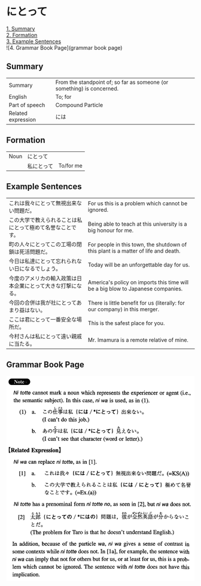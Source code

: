 # にとって

[1. Summary](#summary)<br>
[2. Formation](#formation)<br>
[3. Example Sentences](#example-sentences)<br>
![4. Grammar Book Page](grammar book page)<br>


## Summary

<table><tr>   <td>Summary</td>   <td>From the standpoint of; so far as someone (or something) is concerned.</td></tr><tr>   <td>English</td>   <td>To; for</td></tr><tr>   <td>Part of speech</td>   <td>Compound Particle</td></tr><tr>   <td>Related expression</td>   <td>には</td></tr></table>

## Formation

<table class="table"><tbody><tr class="tr head"><td class="td"><span class="bold">Noun</span></td><td class="td"><span class="concept">にとって</span></td><td class="td"></td></tr><tr class="tr"><td class="td"></td><td class="td"><span>私</span><span class="concept">にとって</span></td><td class="td"><span>To/for me</span></td></tr></tbody></table>

## Example Sentences

<table><tr>   <td>これは我々にとって無視出来ない問題だ。</td>   <td>For us this is a problem which cannot be ignored.</td></tr><tr>   <td>この大学で教えられることは私にとって極めて名誉なことです。</td>   <td>Being able to teach at this university is a big honour for me.</td></tr><tr>   <td>町の人々にとってこの工場の閉鎖は死活問題だ。</td>   <td>For people in this town, the shutdown of this plant is a matter of life and death.</td></tr><tr>   <td>今日は私達にとって忘れられない日になるでしょう。</td>   <td>Today will be an unforgettable day for us.</td></tr><tr>   <td>今度のアメリカの輸入政策は日本企業にとって大きな打撃になる。</td>   <td>America's policy on imports this time will be a big blow to Japanese companies.</td></tr><tr>   <td>今回の合併は我が社にとってあまり益はない。</td>   <td>There is little benefit for us (literally: for our company) in this merger.</td></tr><tr>   <td>ここは君にとって一番安全な場所だ。</td>   <td>This is the safest place for you.</td></tr><tr>   <td>今村さんは私にとって遠い親戚に当たる。</td>   <td>Mr. Imamura is a remote relative of mine.</td></tr></table>

## Grammar Book Page

![](../img/Intermediateにとって.png)

